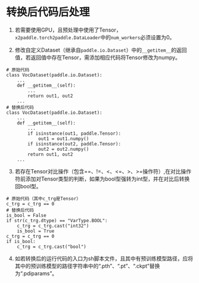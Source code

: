 # 转换后代码后处理
1. 若需要使用GPU，且预处理中使用了Tensor，`x2paddle.torch2paddle.DataLoader`中的`num_workers`必须设置为0。

2. 修改自定义Dataset（继承自`paddle.io.Dataset`）中的`__getitem__`的返回值，若返回值中存在Tensor，需添加相应代码将Tensor修改为numpy。

```
# 原始代码
class VocDataset(paddle.io.Dataset):
    ...
    def __getitem__(self):
        ...
        return out1, out2
    ...
# 替换后代码
class VocDataset(paddle.io.Dataset):
    ...
    def __getitem__(self):
        ...
        if isinstance(out1, paddle.Tensor):
            out1 = out1.numpy()
        if isinstance(out2, paddle.Tensor):
            out2 = out2.numpy()
        return out1, out2
    ...
```

3. 若存在Tensor对比操作（包含==、!=、<、<=、>、>=操作符）,在对比操作符前添加对Tensor类型的判断，如果为bool型强转为int型，并在对比后转换回bool型。

```
# 原始代码（其中c_trg是Tensor）
c_trg = c_trg == 0
# 替换后代码
is_bool = False
if str(c_trg.dtype) == "VarType.BOOL":
    c_trg = c_trg.cast("int32")
    is_bool = True
c_trg = c_trg == 0
if is_bool:
    c_trg = c_trg.cast("bool")
```

4. 如若转换后的运行代码的入口为sh脚本文件，且其中有预训练模型路径，应将其中的预训练模型的路径字符串中的“.pth”、“.pt”、“.ckpt”替换为“.pdiparams”。
